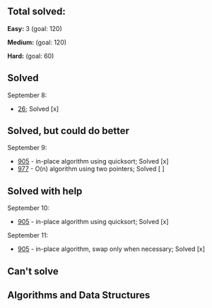 ## Total solved:
**Easy:** 3 (goal: 120)

**Medium:** (goal: 120)

**Hard:** (goal: 60)

## Solved
September 8:
- [26](https://leetcode.com/problems/remove-duplicates-from-sorted-array); Solved [x]

## Solved, but could do better
September 9:
- [905](https://leetcode.com/problems/sort-array-by-parity/solution/) - in-place algorithm using quicksort; Solved [x]
- [977](https://leetcode.com/problems/squares-of-a-sorted-array/) - O(n) algorithm using two pointers; Solved [ ]

## Solved with help
September 10:
- [905](https://leetcode.com/problems/sort-array-by-parity/solution/) - in-place algorithm using quicksort; Solved [x]

September 11:
- [905](https://leetcode.com/problems/sort-array-by-parity/solution/) - in-place algorithm, swap only when necessary; Solved [x]
## Can't solve

## Algorithms and Data Structures
